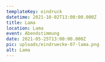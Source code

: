 ```yaml
---
templateKey: eindruck
datetime: 2021-10-02T13:00:00.000Z
title: Lama
location: Lama
event: Abendstimmung
date: 2021-05-25T13:00:00.000Z
pic: uploads/eindruecke-07-lama.png
alt: Lama
---
```

